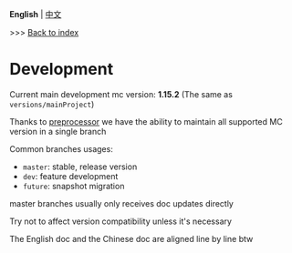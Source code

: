 **English** | [中文](development_cn.md)

\>\>\> [Back to index](readme.md)

# Development

Current main development mc version: **1.15.2** (The same as `versions/mainProject`)

Thanks to [preprocessor](https://github.com/ReplayMod/preprocessor) we have the ability to maintain all supported MC version in a single branch

Common branches usages:

- `master`: stable, release version
- `dev`: feature development
- `future`: snapshot migration

master branches usually only receives doc updates directly

Try not to affect version compatibility unless it's necessary

The English doc and the Chinese doc are aligned line by line btw
